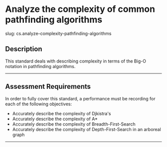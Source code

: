 # Analyze the complexity of common pathfinding algorithms

slug: cs.analyze-complexity-pathfinding-algorithms

## Description
This standard deals with describing complexity in terms of the Big-O notation in pathfinding algorithms.

---
## Assessment Requirements
In order to fully cover this standard, a performance must be recording for each of the following objectives:

- Accurately describe the complexity of Djkistra's
- Accurately describe the complexity of A*
- Accurately describe the complexity of Breadth-First-Search
- Accurately describe the complexity of Depth-First-Search in an arboreal graph

---
